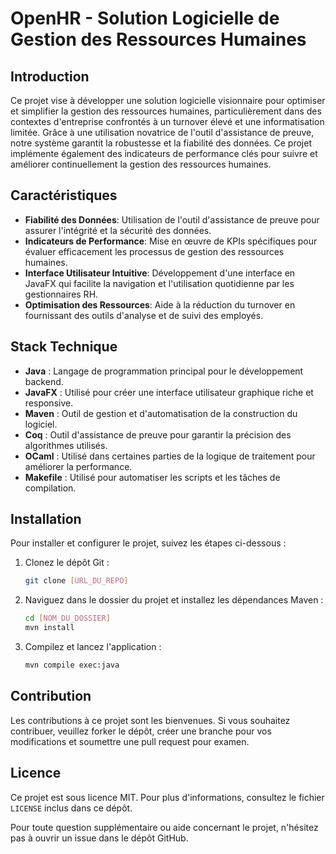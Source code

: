 # OpenHR - Solution Logicielle de Gestion des Ressources Humaines

## Introduction

Ce projet vise à développer une solution logicielle visionnaire pour optimiser et simplifier la gestion des ressources humaines, particulièrement dans des contextes d'entreprise confrontés à un turnover élevé et une informatisation limitée. Grâce à une utilisation novatrice de l'outil d'assistance de preuve, notre système garantit la robustesse et la fiabilité des données. Ce projet implémente également des indicateurs de performance clés pour suivre et améliorer continuellement la gestion des ressources humaines.

## Caractéristiques

- **Fiabilité des Données**: Utilisation de l'outil d'assistance de preuve pour assurer l'intégrité et la sécurité des données.
- **Indicateurs de Performance**: Mise en œuvre de KPIs spécifiques pour évaluer efficacement les processus de gestion des ressources humaines.
- **Interface Utilisateur Intuitive**: Développement d'une interface en JavaFX qui facilite la navigation et l'utilisation quotidienne par les gestionnaires RH.
- **Optimisation des Ressources**: Aide à la réduction du turnover en fournissant des outils d'analyse et de suivi des employés.

## Stack Technique

- **Java** : Langage de programmation principal pour le développement backend.
- **JavaFX** : Utilisé pour créer une interface utilisateur graphique riche et responsive.
- **Maven** : Outil de gestion et d'automatisation de la construction du logiciel.
- **Coq** : Outil d'assistance de preuve pour garantir la précision des algorithmes utilisés.
- **OCaml** : Utilisé dans certaines parties de la logique de traitement pour améliorer la performance.
- **Makefile** : Utilisé pour automatiser les scripts et les tâches de compilation.

## Installation

Pour installer et configurer le projet, suivez les étapes ci-dessous :

1. Clonez le dépôt Git :
   ```bash
   git clone [URL_DU_REPO]
   ```
2. Naviguez dans le dossier du projet et installez les dépendances Maven :
   ```bash
   cd [NOM_DU_DOSSIER]
   mvn install
   ```
3. Compilez et lancez l'application :
   ```bash
   mvn compile exec:java
   ```

## Contribution

Les contributions à ce projet sont les bienvenues. Si vous souhaitez contribuer, veuillez forker le dépôt, créer une branche pour vos modifications et soumettre une pull request pour examen.

## Licence

Ce projet est sous licence MIT. Pour plus d'informations, consultez le fichier `LICENSE` inclus dans ce dépôt.

Pour toute question supplémentaire ou aide concernant le projet, n'hésitez pas à ouvrir un issue dans le dépôt GitHub.
